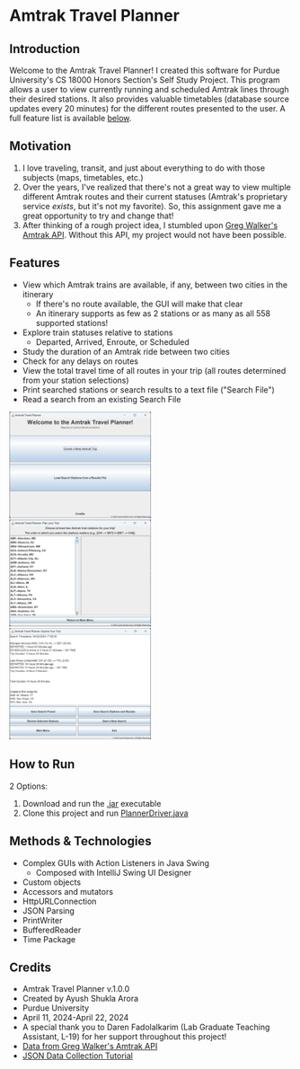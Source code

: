 # Amtrak Travel Planner
## Introduction
Welcome to the Amtrak Travel Planner! I created this software for Purdue University's CS 18000 Honors Section's Self 
Study Project. This program allows a user to view currently running and scheduled Amtrak lines through their desired
stations. It also provides valuable timetables (database source updates every 20 minutes) for the different
routes presented to the user. A full feature list is available [below](#features).

## Motivation
1. I love traveling, transit, and just about everything to do with those subjects (maps, timetables, etc.)
2. Over the years, I've realized that there's not a great way to view multiple different Amtrak routes and their current
statuses (Amtrak's proprietary service *exists*, but it's not my favorite).
So, this assignment gave me a great opportunity to try and change that!
3. After thinking of a rough project idea, I stumbled upon 
[Greg Walker's Amtrak API](https://mgwalker.github.io/amtrak-api/). Without this API, my project would
not have been possible.

## Features
- View which Amtrak trains are available, if any, between two cities in the itinerary
  - If there's no route available, the GUI will make that clear
  - An itinerary supports as few as 2 stations or as many as all 558 supported stations!
- Explore train statuses relative to stations
  - Departed, Arrived, Enroute, or Scheduled
- Study the duration of an Amtrak ride between two cities
- Check for any delays on routes
- View the total travel time of all routes in your trip (all routes determined from your station selections)
- Print searched stations or search results to a text file ("Search File")
- Read a search from an existing Search File
<img src="/Amtrak%20Travel%20Planner%20Welcome%20Screen.png" alt="The Amtrak Travel Planner's Welcome Screen" width="50%" title="Amtrak Travel Planner Welcome Screen">
<img src="/Amtrak%20Travel%20Planner%20Create%20a%20New%20Amtrak%20Trip.png" alt="The Amtrak Travel Planner's station selection functionality" width="50%" title="Amtrak Travel Planner Create a New Amtrak Trip">
<img src="/Amtrak%20Travel%20Planner%20Sample%20Trip.png" alt="A demonstration of the Amtrak Travel Planner's trip generation functionality with 5 stations as input" width="50%" title="Amtrak Travel Planner Sample Trip">

## How to Run
2 Options:
1. Download and run the [.jar](AmtrakTravelPlanner-v.1.0.0.jar) executable
2. Clone this project and run [PlannerDriver.java](src/PlannerDriver.java)

## Methods & Technologies
- Complex GUIs with Action Listeners in Java Swing
  - Composed with IntelliJ Swing UI Designer
- Custom objects
- Accessors and mutators
- HttpURLConnection
- JSON Parsing
- PrintWriter
- BufferedReader
- Time Package
## Credits
- Amtrak Travel Planner v.1.0.0
- Created by Ayush Shukla Arora
- Purdue University
- April 11, 2024-April 22, 2024
- A special thank you to Daren Fadolalkarim (Lab Graduate Teaching Assistant, L-19)
for her support throughout this project!
- [Data from Greg Walker's Amtrak API](https://mgwalker.github.io/amtrak-api/)
- [JSON Data Collection Tutorial](https://medium.com/swlh/getting-json-data-from-a-restful-api-using-java-b327aafb3751/)
